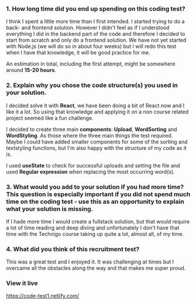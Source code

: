 ### 1.  How long time did you end up spending on this coding test?
I think I spent a little more time than I first intended. I started trying to do a back- and frontend solution. However I didn't feel as if I understood everything I did in the backend part of the code and therefore I decided to start from scratch and only do a frontend solution. We have not yet started with Node.js (we will do so in about four weeks) but I will redo this test when I have that knowledge, it will be good practice for me. 

An estimation in total, including the first attempt, might be somewhere around **15-20 hours**. 

### 2.  Explain why you chose the code structure(s) you used in your solution.
I decided solve it with **React**, we have been doing a bit of React now and I like it a lot. So using that knowledge and applying it on a non course related project seemed like a fun challenge. 

I decided to create three main **components**: **Upload**, **WordSorting** and **WordStyling**. As those where the three main things the test required. Maybe I could have added smaller components for some of the sorting and textstyling functions, but I'm also happy with the structure of my code as it is.

I used **useState**  to check for successful uploads and setting the file and used **Regular expression** when replacing the most occurring word(s). 

### 3.  What would you add to your solution if you had more time? This question is especially important if you did not spend much time on the coding test - use this as an opportunity to explain what your solution is missing.

If I hade more time I would create a  fullstack solution, but that would require a lot of time reading and deep diving and unfortunately I don't have that time with the Technigo course taking up quite a lot, almost all, of my time. 
### 4.  What did you think of this recruitment test?
This was a great test and I enjoyed it. It was challenging at times but I overcame all the obstacles along the way and that makes me super proud. 

### View it live
https://code-test1.netlify.com/